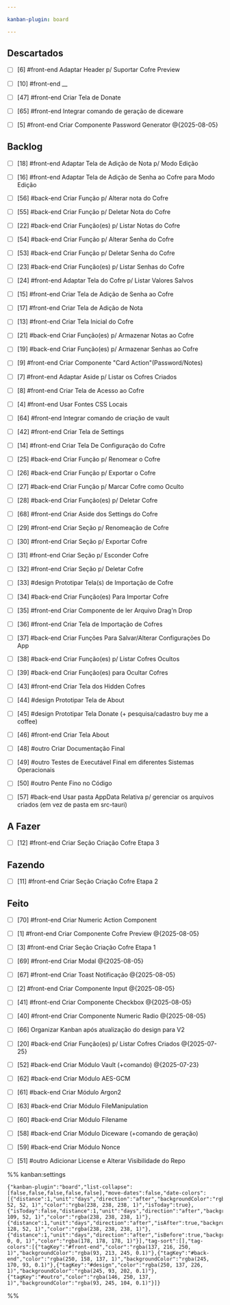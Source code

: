 ```yaml
---

kanban-plugin: board

---
```


## Descartados

- [ ] [6] #front-end  Adaptar Header p/ Suportar Cofre Preview
- [ ] [10] #front-end __
- [ ] [47] #front-end Criar Tela de Donate
- [ ] [65] #front-end Integrar comando de geração de diceware
- [ ] [5] #front-end Criar Componente Password Generator @{2025-08-05}


## Backlog

- [ ] [18] #front-end Adaptar Tela de Adição de Nota p/ Modo Edição
- [ ] [16] #front-end  Adaptar Tela de Adição de Senha ao Cofre para Modo Edição
- [ ] [56] #back-end Criar Função p/ Alterar nota do Cofre
- [ ] [55] #back-end Criar Função p/ Deletar Nota do Cofre
- [ ] [22] #back-end Criar Função(es) p/ Listar Notas do Cofre
- [ ] [54] #back-end Criar Função p/ Alterar Senha do Cofre
- [ ] [53] #back-end Criar Função p/ Deletar Senha do Cofre
- [ ] [23] #back-end Criar Função(es) p/ Listar Senhas do Cofre
- [ ] [24] #front-end Adaptar Tela do Cofre p/ Listar Valores Salvos
- [ ] [15] #front-end  Criar Tela de Adição de Senha ao Cofre
- [ ] [17] #front-end Criar Tela de Adição de Nota
- [ ] [13] #front-end  Criar Tela Inicial do Cofre
- [ ] [21] #back-end Criar Função(es) p/ Armazenar Notas ao Cofre
- [ ] [19] #back-end Criar Função(es) p/ Armazenar Senhas ao Cofre
- [ ] [9] #front-end  Criar Componente "Card Action"(Password/Notes)
- [ ] [7] #front-end  Adaptar Aside p/ Listar os Cofres Criados
- [ ] [8] #front-end  Criar Tela de Acesso ao Cofre
- [ ] [4] #front-end Usar Fontes CSS Locais
- [ ] [64] #front-end Integrar comando de criação de vault
- [ ] [42] #front-end Criar Tela de Settings
- [ ] [14] #front-end  Criar Tela De Configuração do Cofre
- [ ] [25] #back-end Criar Função p/ Renomear o Cofre
- [ ] [26] #back-end Criar Função p/ Exportar o Cofre
- [ ] [27] #back-end Criar Função p/ Marcar Cofre como Oculto
- [ ] [28] #back-end Criar Função(es) p/ Deletar Cofre
- [ ] [68] #front-end Criar Aside dos Settings do Cofre
- [ ] [29] #front-end Criar Seção p/ Renomeação de Cofre
- [ ] [30] #front-end Criar Seção p/ Exportar Cofre
- [ ] [31] #front-end Criar Seção p/ Esconder Cofre
- [ ] [32] #front-end Criar Seção p/ Deletar Cofre
- [ ] [33] #design Prototipar Tela(s) de Importação de Cofre
- [ ] [34] #back-end Criar Função(es) Para Importar Cofre
- [ ] [35] #front-end Criar Componente de ler Arquivo Drag'n Drop
- [ ] [36] #front-end  Criar Tela de Importação de Cofres
- [ ] [37] #back-end Criar Funções Para Salvar/Alterar Configurações Do App
- [ ] [38] #back-end  Criar Função(es) p/ Listar Cofres Ocultos
- [ ] [39] #back-end Criar Função(es) para Ocultar Cofres
- [ ] [43] #front-end Criar Tela dos Hidden Cofres
- [ ] [44] #design Prototipar Tela de About
- [ ] [45] #design Prototipar Tela Donate (+ pesquisa/cadastro buy me a coffee)
- [ ] [46] #front-end Criar Tela About
- [ ] [48] #outro Criar Documentação Final
- [ ] [49] #outro Testes de Executável Final em diferentes Sistemas Operacionais
- [ ] [50] #outro Pente Fino no Código
- [ ] [57] #back-end Usar pasta AppData Relativa p/ gerenciar os arquivos criados (em vez de pasta em src-tauri)


## A Fazer

- [ ] [12] #front-end  Criar Seção Criação Cofre Etapa 3


## Fazendo

- [ ] [11] #front-end  Criar Seção Criação Cofre Etapa 2


## Feito

- [ ] [70] #front-end Criar Numeric Action Component
- [ ] [1] #front-end Criar Componente Cofre Preview @{2025-08-05}
- [ ] [3] #front-end Criar Seção Criação Cofre Etapa 1
- [ ] [69] #front-end Criar Modal @{2025-08-05}
- [ ] [67] #front-end Criar Toast Notificação @{2025-08-05}
- [ ] [2] #front-end  Criar Componente Input @{2025-08-05}
- [ ] [41] #front-end Criar Componente Checkbox @{2025-08-05}
- [ ] [40] #front-end Criar Componente Numeric Radio @{2025-08-05}
- [ ] [66] Organizar Kanban após atualização do design para V2
- [ ] [20] #back-end Criar Função(es) p/ Listar Cofres Criados @{2025-07-25}
- [ ] [52] #back-end Criar Módulo Vault (+comando) @{2025-07-23}
- [ ] [62] #back-end Criar Módulo AES-GCM
- [ ] [61] #back-end Criar Módulo Argon2
- [ ] [63] #back-end Criar Módulo FileManipulation
- [ ] [60] #back-end Criar Módulo Filename
- [ ] [58] #back-end Criar Módulo Diceware (+comando de geração)
- [ ] [59] #back-end Criar Módulo Nonce
- [ ] [51] #outro Adicionar License e Alterar Visibilidade do Repo




%% kanban:settings
```
{"kanban-plugin":"board","list-collapse":[false,false,false,false,false],"move-dates":false,"date-colors":[{"distance":1,"unit":"days","direction":"after","backgroundColor":"rgba(128, 52, 52, 1)","color":"rgba(238, 238, 238, 1)","isToday":true},{"isToday":false,"distance":1,"unit":"days","direction":"after","backgroundColor":"rgba(128, 109, 52, 1)","color":"rgba(238, 238, 238, 1)"},{"distance":1,"unit":"days","direction":"after","isAfter":true,"backgroundColor":"rgba(54, 128, 52, 1)","color":"rgba(238, 238, 238, 1)"},{"distance":1,"unit":"days","direction":"after","isBefore":true,"backgroundColor":"rgba(0, 0, 0, 1)","color":"rgba(178, 178, 178, 1)"}],"tag-sort":[],"tag-colors":[{"tagKey":"#front-end","color":"rgba(137, 216, 250, 1)","backgroundColor":"rgba(93, 213, 245, 0.1)"},{"tagKey":"#back-end","color":"rgba(250, 158, 137, 1)","backgroundColor":"rgba(245, 170, 93, 0.1)"},{"tagKey":"#design","color":"rgba(250, 137, 226, 1)","backgroundColor":"rgba(245, 93, 202, 0.1)"},{"tagKey":"#outro","color":"rgba(146, 250, 137, 1)","backgroundColor":"rgba(93, 245, 104, 0.1)"}]}
```
%%